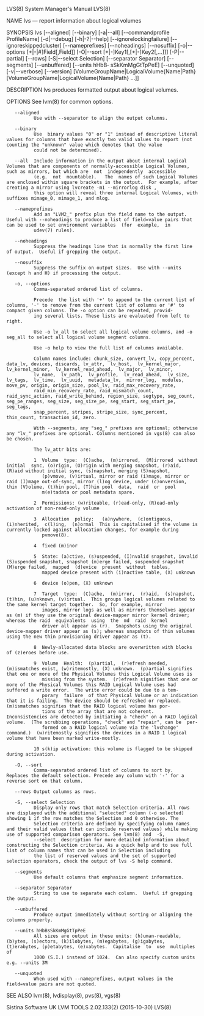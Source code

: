 LVS(8)                                                                                   System Manager's Manual                                                                                   LVS(8)

NAME
       lvs — report information about logical volumes

SYNOPSIS
       lvs  [--aligned]  [--binary]  [-a|--all] [--commandprofile ProfileName] [-d|--debug] [-h|-?|--help] [--ignorelockingfailure] [--ignoreskippedcluster] [--nameprefixes] [--noheadings] [--nosuffix]
       [-o|--options [+|-|#]Field[,Field]] [-O|--sort [+|-]Key1[,[+|-]Key2[,...]]]  [-P|--partial] [--rows] [-S|--select Selection] [--separator Separator] [--segments]  [--unbuffered]  [--units  hHbB‐
       sSkKmMgGtTpPeE] [--unquoted] [-v|--verbose] [--version] [VolumeGroupName|LogicalVolume{Name|Path} [VolumeGroupName|LogicalVolume{Name|Path} ...]]

DESCRIPTION
       lvs produces formatted output about logical volumes.

OPTIONS
       See lvm(8) for common options.

       --aligned
              Use with --separator to align the output columns.

       --binary
              Use  binary values "0" or "1" instead of descriptive literal values for columns that have exactly two valid values to report (not counting the "unknown" value which denotes that the value
              could not be determined).

       --all  Include information in the output about internal Logical Volumes that are components of normally-accessible Logical Volumes, such as mirrors, but which are  not  independently  accessible
              (e.g.  not  mountable).   The  names of such Logical Volumes are enclosed within square brackets in the output.  For example, after creating a mirror using lvcreate -m1 --mirrorlog disk ,
              this option will reveal three internal Logical Volumes, with suffixes mimage_0, mimage_1, and mlog.

       --nameprefixes
              Add an "LVM2_" prefix plus the field name to the output.  Useful with --noheadings to produce a list of field=value pairs that can be used to set environment variables  (for  example,  in
              udev(7) rules).

       --noheadings
              Suppress the headings line that is normally the first line of output.  Useful if grepping the output.

       --nosuffix
              Suppress the suffix on output sizes.  Use with --units (except h and H) if processing the output.

       -o, --options
              Comma-separated ordered list of columns.

              Precede  the list with '+' to append to the current list of columns, '-' to remove from the current list of columns or '#' to compact given columns. The -o option can be repeated, provid‐
              ing several lists. These lists are evaluated from left to right.

              Use -o lv_all to select all logical volume columns, and -o seg_all to select all logical volume segment columns.

              Use -o help to view the full list of columns available.

              Column names include: chunk_size, convert_lv, copy_percent, data_lv, devices, discards, lv_attr,  lv_host,  lv_kernel_major,  lv_kernel_minor,  lv_kernel_read_ahead,  lv_major,  lv_minor,
              lv_name,  lv_path,  lv_profile,  lv_read_ahead,  lv_size,  lv_tags,  lv_time,  lv_uuid,  metadata_lv,  mirror_log,  modules, move_pv, origin, origin_size, pool_lv, raid_max_recovery_rate,
              raid_min_recovery_rate, raid_mismatch_count, raid_sync_action, raid_write_behind, region_size, segtype, seg_count, seg_pe_ranges, seg_size, seg_size_pe, seg_start, seg_start_pe, seg_tags,
              snap_percent, stripes, stripe_size, sync_percent, thin_count, transaction_id, zero.

              With --segments, any "seg_" prefixes are optional; otherwise any "lv_" prefixes are optional. Columns mentioned in vgs(8) can also be chosen.

              The lv_attr bits are:

              1  Volume  type:  (C)ache,  (m)irrored,  (M)irrored  without  initial  sync, (o)rigin, (O)rigin with merging snapshot, (r)aid, (R)aid without initial sync, (s)napshot, merging (S)napshot,
                 (p)vmove, (v)irtual, mirror or raid (i)mage, mirror or raid (I)mage out-of-sync, mirror (l)og device, under (c)onversion, thin (V)olume, (t)hin pool, (T)hin pool  data,  raid  or  pool
                 m(e)tadata or pool metadata spare.

              2  Permissions: (w)riteable, (r)ead-only, (R)ead-only activation of non-read-only volume

              3  Allocation  policy:   (a)nywhere,  (c)ontiguous,  (i)nherited,  c(l)ing,  (n)ormal  This is capitalised if the volume is currently locked against allocation changes, for example during
                 pvmove(8).

              4  fixed (m)inor

              5  State: (a)ctive, (s)uspended, (I)nvalid snapshot, invalid (S)uspended snapshot, snapshot (m)erge failed, suspended snapshot (M)erge failed,  mapped  (d)evice  present  without  tables,
                 mapped device present with (i)nactive table, (X) unknown

              6  device (o)pen, (X) unknown

              7  Target  type:  (C)ache,  (m)irror,  (r)aid,  (s)napshot, (t)hin, (u)nknown, (v)irtual.  This groups logical volumes related to the same kernel target together.  So, for example, mirror
                 images, mirror logs as well as mirrors themselves appear as (m) if they use the original device-mapper mirror kernel driver; whereas the raid  equivalents  using  the  md  raid  kernel
                 driver all appear as (r).  Snapshots using the original device-mapper driver appear as (s); whereas snapshots of thin volumes using the new thin provisioning driver appear as (t).

              8  Newly-allocated data blocks are overwritten with blocks of (z)eroes before use.

              9  Volume  Health:  (p)artial,  (r)efresh needed, (m)ismatches exist, (w)ritemostly, (X) unknown.  (p)artial signifies that one or more of the Physical Volumes this Logical Volume uses is
                 missing from the system.  (r)efresh signifies that one or more of the Physical Volumes this RAID Logical Volume uses had suffered a write error.  The write error could be due to a tem‐
                 porary  failure  of that Physical Volume or an indication that it is failing.  The device should be refreshed or replaced.  (m)ismatches signifies that the RAID logical volume has por‐
                 tions of the array that are not coherent.  Inconsistencies are detected by initiating a "check" on a RAID logical volume.  (The scrubbing operations, "check" and "repair", can be  per‐
                 formed on a RAID logical volume via the 'lvchange' command.)  (w)ritemostly signifies the devices in a RAID 1 logical volume that have been marked write-mostly.

              10 s(k)ip activation: this volume is flagged to be skipped during activation.

       -O, --sort
              Comma-separated ordered list of columns to sort by.  Replaces the default selection. Precede any column with '-' for a reverse sort on that column.

       --rows Output columns as rows.

       -S, --select Selection
              Display only rows that match Selection criteria. All rows are displayed with the additional "selected" column (-o selected) showing 1 if the row matches the Selection and 0 otherwise. The
              Selection criteria are defined by specifying column names and their valid values (that can include reserved values) while making use of supported comparison operators. See lvm(8) and  -S,
              --select  description for more detailed information about constructing the Selection criteria. As a quick help and to see full list of column names that can be used in Selection including
              the list of reserved values and the set of supported selection operators, check the output of lvs -S help command.

       --segments
              Use default columns that emphasize segment information.

       --separator Separator
              String to use to separate each column.  Useful if grepping the output.

       --unbuffered
              Produce output immediately without sorting or aligning the columns properly.

       --units hHbBsSkKmMgGtTpPeE
              All sizes are output in these units: (h)uman-readable, (b)ytes, (s)ectors, (k)ilobytes, (m)egabytes, (g)igabytes, (t)erabytes, (p)etabytes, (e)xabytes.  Capitalise  to  use  multiples  of
              1000 (S.I.) instead of 1024.  Can also specify custom units e.g. --units 3M

       --unquoted
              When used with --nameprefixes, output values in the field=value pairs are not quoted.

SEE ALSO
       lvm(8), lvdisplay(8), pvs(8), vgs(8)

Sistina Software UK                                                                 LVM TOOLS 2.02.133(2) (2015-10-30)                                                                             LVS(8)
